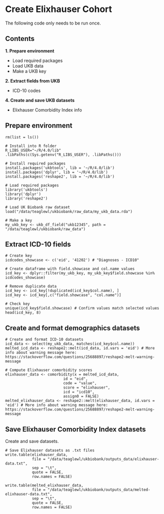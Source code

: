 # Create Elixhauser Cohort
The following code only needs to be run once.  

## Contents

**1. Prepare environment**  
- Load required packages  
- Load UKB data  
- Make a UKB key  

**2. Extract fields from UKB**  
- ICD-10 codes  

**4. Create and save UKB datasets**  
- Elixhauser Comorbidity Index info  

## Prepare environment

```{r prep}
rm(list = ls())
```

```{r prep2}
# Install into R folder
R_LIBS_USER="~/R/4.0/lib"
.libPaths(c(Sys.getenv("R_LIBS_USER"), .libPaths()))

# Install required packages
install.packages('ukbtools', lib = '~/R/4.0/lib')
install.packages('dplyr', lib = '~/R/4.0/lib')
install.packages('reshape2', lib = '~/R/4.0/lib')
```

```{r prep3}
# Load required packages
library('ukbtools')
library('dplyr')
library('reshape2')
```

```{r prep4}
# Load UK Biobank raw dataset
load("/data/teaglewl/ukbiobank/raw_data/my_ukb_data.rda")
```

```{r prep5}
# Make a key
my_ukb_key <- ukb_df_field("ukb12345", path = "/data/teaglewl/ukbiobank/raw_data")
```

## Extract ICD-10 fields

```{r extract}
# Create key
icdcodes_showcase <- c('eid', '41202') # "Diagnoses - ICD10" 

# Create dataframe with field.showcase and col.name values
icd_key <- dplyr::filter(my_ukb_key, my_ukb_key$field.showcase %in% icdcodes_showcase)

# Remove duplicate data
icd_key <- icd_key[!duplicated(icd_key$col.name), ]
icd_key <- icd_key[,c("field.showcase", "col.name")]

# Check key
unique(icd_key$field.showcase) # Confirm values match selected values
head(icd_key, 8)
```

## Create and format demographics datasets

```{r create}
# Create and format ICD-10 datasets
icd_data <- select(my_ukb_data, matches(icd_key$col.name))
melted_icd_data <- reshape2::melt(icd_data, id.vars = 'eid') # More info about warning message here: https://stackoverflow.com/questions/25688897/reshape2-melt-warning-message
```

```{r format}
# Compute Elixhauser comorbidity scores
elixhauser_data <- comorbidity(x = melted_icd_data, 
                          id = "eid", 
                          code = "value", 
                          score = "elixhauser", 
                          icd = "icd10", 
                          assign0 = FALSE)
melted_elixhauser_data <- reshape2::melt(elixhauser_data, id.vars = 'eid') # More info about warning message here: https://stackoverflow.com/questions/25688897/reshape2-melt-warning-message
```

## Save Elixhauser Comorbidity Index datasets
Create and save datasets.  

```{r save}
# Save Elixhauser datasets as .txt files
write.table(elixhauser_data, 
            file = "/data/teaglewl/ukbiobank/outputs_data/elixhauser-data.txt", 
            sep = "\t", 
            quote = FALSE, 
            row.names = FALSE) 

write.table(melted_elixhauser_data, 
            file = "/data/teaglewl/ukbiobank/outputs_data/melted-elixhauser-data.txt", 
            sep = "\t", 
            quote = FALSE, 
            row.names = FALSE) 
```
